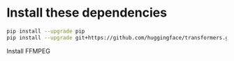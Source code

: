 # Install these dependencies
```bash
pip install --upgrade pip
pip install --upgrade git+https://github.com/huggingface/transformers.git accelerate datasets[audio]
```

Install 
FFMPEG